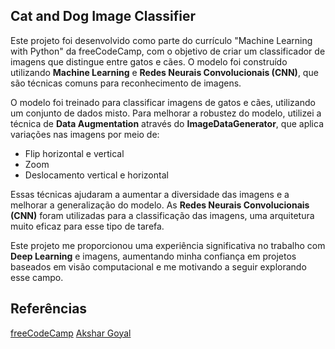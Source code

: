 ## Cat and Dog Image Classifier

Este projeto foi desenvolvido como parte do currículo "Machine Learning with Python" da freeCodeCamp, com o objetivo de criar um classificador de imagens que distingue entre gatos e cães. O modelo foi construído utilizando **Machine Learning** e **Redes Neurais Convolucionais (CNN)**, que são técnicas comuns para reconhecimento de imagens.

O modelo foi treinado para classificar imagens de gatos e cães, utilizando um conjunto de dados misto. Para melhorar a robustez do modelo, utilizei a técnica de **Data Augmentation** através do **ImageDataGenerator**, que aplica variações nas imagens por meio de:

- Flip horizontal e vertical
- Zoom
- Deslocamento vertical e horizontal

Essas técnicas ajudaram a aumentar a diversidade das imagens e a melhorar a generalização do modelo. As **Redes Neurais Convolucionais (CNN)** foram utilizadas para a classificação das imagens, uma arquitetura muito eficaz para esse tipo de tarefa.

Este projeto me proporcionou uma experiência significativa no trabalho com **Deep Learning** e imagens, aumentando minha confiança em projetos baseados em visão computacional e me motivando a seguir explorando esse campo.

## Referências
[freeCodeCamp](https://github.com/freeCodeCamp)
[Akshar Goyal](https://github.com/AksharGoyal)
